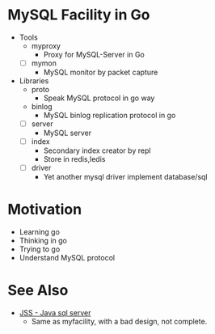 MySQL Facility in Go
===================

* Tools
	* myproxy
		* Proxy for MySQL-Server in Go
	* [ ] mymon
		* MySQL monitor by packet capture
* Libraries
	* proto
		* Speak MySQL protocol in go way
	* binlog
		* MySQL binlog replication protocol in go
	* [ ] server
		* MySQL server
	* [ ] index
		* Secondary index creator by repl
		* Store in redis,ledis
	* [ ] driver
		* Yet another mysql driver implement database/sql

Motivation
==========
* Learning go
* Thinking in go
* Trying to go
* Understand MySQL protocol

See Also
========
* [JSS - Java sql server]()
	* Same as myfacility, with a bad design, not complete.

